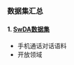 ### 数据集汇总

#### 1. [SwDA数据集](https://github.com/JDwangmo/sentiment_classification/tree/master/dataset/SwDA_26)
- 手机通话对话语料
- 开放领域